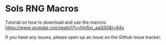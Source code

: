 # Sols RNG Macros
Tutorial on how to download and use the macros: https://www.youtube.com/watch?v=Vm5xr_aaQS0&t=64s

If you have any issues, please open up an issue on the Github issue tracker.
